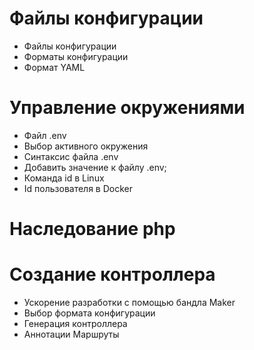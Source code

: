 # Файлы конфигурации
- Файлы конфигурации
- Форматы конфигурации
- Формат YAML


# Управление окружениями
- Файл .env
- Выбор активного окружения
- Синтаксис файла .env
- Добавить значение к файлу .env;
- Команда id в Linux
- Id пользователя в Docker


# Наследование php

# Создание контроллера

- Ускорение разработки с помощью бандла Maker
- Выбор формата конфигурации
- Генерация контроллера
- Аннотации Маршруты
